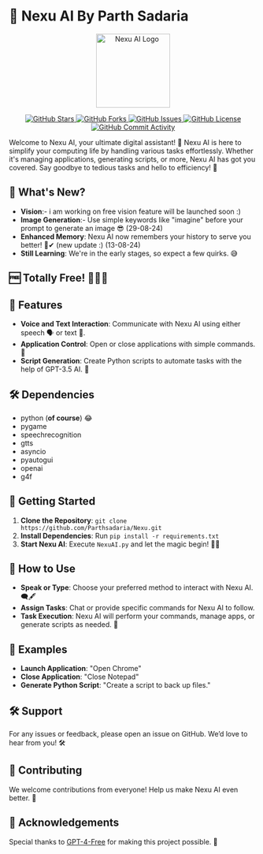 # 🤖 Nexu AI By Parth Sadaria

<div align="center">
  <img src="https://raw.githubusercontent.com/Parthsadaria/Nexu/main/Nexu%20(1).jfif" alt="Nexu AI Logo" width="150" height="150">
  
  <!-- Badges -->
  <p>
    <a href="https://github.com/Parthsadaria/Nexu/stargazers">
      <img src="https://img.shields.io/github/stars/Parthsadaria/Nexu?style=social" alt="GitHub Stars">
    </a>
    <a href="https://github.com/Parthsadaria/Nexu/network/members">
      <img src="https://img.shields.io/github/forks/Parthsadaria/Nexu" alt="GitHub Forks">
    </a>
    <a href="https://github.com/Parthsadaria/Nexu/issues">
      <img src="https://img.shields.io/github/issues/Parthsadaria/Nexu" alt="GitHub Issues">
    </a>
    <a href="https://github.com/Parthsadaria/Nexu/blob/main/LICENSE">
      <img src="https://img.shields.io/github/license/Parthsadaria/Nexu" alt="GitHub License">
    </a>
    <a href="https://github.com/Parthsadaria/Nexu/commits/main">
      <img src="https://img.shields.io/github/commit-activity/m/Parthsadaria/Nexu" alt="GitHub Commit Activity">
    </a>
  </p>
</div>

Welcome to Nexu AI, your ultimate digital assistant! 🚀 Nexu AI is here to simplify your computing life by handling various tasks effortlessly. Whether it's managing applications, generating scripts, or more, Nexu AI has got you covered. Say goodbye to tedious tasks and hello to efficiency! 🎉

## 🚀 What's New?
- **Vision**:- i am working on free vision feature will be launched soon :)
- **Image Generation**:- Use simple keywords like "imagine" before your prompt to generate an image 😎 (29-08-24)
- **Enhanced Memory**: Nexu AI now remembers your history to serve you better! 🧠✔ (new update :) (13-08-24)
- **Still Learning**: We're in the early stages, so expect a few quirks. 😅

## 🆓 **Totally Free!** 🥹🤝🏼

## 🌟 Features
- **Voice and Text Interaction**: Communicate with Nexu AI using either speech 🗣️ or text 📝.
- **Application Control**: Open or close applications with simple commands. 📂
- **Script Generation**: Create Python scripts to automate tasks with the help of GPT-3.5 AI. 🤖

## 🛠️ Dependencies
- python (**of course**) 😂
- pygame
- speechrecognition
- gtts
- asyncio
- pyautogui
- openai
- g4f 

## 🚀 Getting Started
1. **Clone the Repository**: `git clone https://github.com/Parthsadaria/Nexu.git`
2. **Install Dependencies**: Run `pip install -r requirements.txt`
3. **Start Nexu AI**: Execute `NexuAI.py` and let the magic begin! 🏃‍♂️

## 📝 How to Use
- **Speak or Type**: Choose your preferred method to interact with Nexu AI. 🗨️🖋️
- **Assign Tasks**: Chat or provide specific commands for Nexu AI to follow.
- **Task Execution**: Nexu AI will perform your commands, manage apps, or generate scripts as needed. 🤝

## 🌈 Examples
- **Launch Application**: "Open Chrome"
- **Close Application**: "Close Notepad"
- **Generate Python Script**: "Create a script to back up files."

## 🛠️ Support
For any issues or feedback, please open an issue on GitHub. We’d love to hear from you! 🛠️

## 🙌 Contributing
We welcome contributions from everyone! Help us make Nexu AI even better. 🎉

## 🎉 Acknowledgements
Special thanks to [GPT-4-Free](https://github.com/xtekky/gpt4free/tree/main?tab=readme-ov-file) for making this project possible. 🌟
